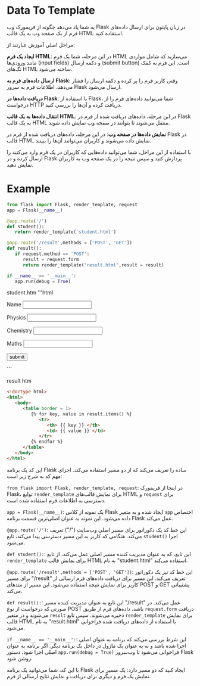 # Data To Template
 
 به شما یاد می‌دهد چگونه از فریمورک وب Flask در زبان پایتون برای ارسال داده‌های فرم از یک صفحه وب به یک قالب HTML استفاده کنید.

مراحل اصلی آموزش عبارتند از:

**ایجاد یک فرم HTML**: در این مرحله، شما یک فرم HTML می‌سازید که شامل مواردی مانند ورودی‌ها (input fields) و دکمه ارسال (submit button) است. این فرم به کمک تگ‌های HTML ساخته می‌شود.

**ارسال داده‌های فرم به Flask**: وقتی کاربر فرم را پر کرده و دکمه ارسال را فشار می‌دهد، اطلاعات فرم به سرور Flask ارسال می‌شود.

**دریافت داده‌ها در Flask**: با استفاده از Flask، شما می‌توانید داده‌های فرم را از درخواست HTTP دریافت کرده و آن‌ها را بررسی کنید.

**انتقال داده‌ها به یک قالب HTML**: در این مرحله، داده‌های دریافت شده از فرم در Flask به یک قالب HTML منتقل می‌شوند تا بتوانند در صفحه وب نمایش داده شوند.

**نمایش داده‌ها در صفحه وب**: در این مرحله، داده‌های دریافت شده از فرم در Flask در قالب HTML نمایش داده می‌شوند و کاربران می‌توانند آن‌ها را ببینند.

با استفاده از این مراحل، شما می‌توانید داده‌هایی که کاربران در یک فرم وارد می‌کنند را ارسال کرده و در Flask پردازش کنید و سپس نتیجه را در یک صفحه وب به کاربران نمایش دهید.



# Example

```python
from flask import Flask, render_template, request
app = Flask(__name__)

@app.route('/')
def student():
   return render_template('student.html')

@app.route('/result',methods = ['POST', 'GET'])
def result():
   if request.method == 'POST':
      result = request.form
      return render_template("result.html",result = result)

if __name__ == '__main__':
   app.run(debug = True)
```

student.htm
'''html
<html>
   <body>
      <form action = "http://localhost:5000/result" method = "POST">
         <p>Name <input type = "text" name = "Name" /></p>
         <p>Physics <input type = "text" name = "Physics" /></p>
         <p>Chemistry <input type = "text" name = "chemistry" /></p>
         <p>Maths <input type ="text" name = "Mathematics" /></p>
         <p><input type = "submit" value = "submit" /></p>
      </form>
   </body>
</html>
```

result htm
```html
<!doctype html>
<html>
   <body>
      <table border = 1>
         {% for key, value in result.items() %}
            <tr>
               <th> {{ key }} </th>
               <td> {{ value }} </td>
            </tr>
         {% endfor %}
      </table>
   </body>
</html>
```

این کد یک برنامه Flask ساده را تعریف می‌کند که از دو مسیر استفاده می‌کند. اجزای مهم کد به شرح زیر است:

`from flask import Flask, render_template, request`:
در اینجا از فریمورک Flask، توابع `render_template` برای نمایش قالب‌های HTML و `request` برای دسترسی به اطلاعات فرم استفاده شده است.

`app = Flask(__name__)`:
یک نمونه از کلاس Flask ایجاد شده و به متغیر `app` اختصاص داده می‌شود. این نمونه به عنوان اصلی‌ترین قسمت برنامه Flask عمل می‌کند.

`@app.route('/')`:
این خط کد یک دکوراتور برای مسیر اصلی وب‌سایت ("/") تعریف می‌کند. هنگامی که کاربر به این مسیر دسترسی پیدا می‌کند، تابع `student()` اجرا می‌شود.

`def student():`:
این تابع، که به عنوان مدیریت کننده مسیر اصلی عمل می‌کند، از تابع `render_template` برای نمایش قالب HTML به نام "student.html" استفاده می‌کند.

`@app.route('/result',methods = ['POST', 'GET'])`:
این خط کد نیز یک دکوراتور برای مسیر "/result" تعریف می‌کند. این مسیر برای دریافت داده‌های فرم ارسالی از کاربر برای نمایش نتیجه استفاده می‌شود. این مسیر از متد‌های POST و GET پشتیبانی می‌کند.

`def result():`:
این تابع به عنوان مدیریت کننده مسیر "/result" عمل می‌کند. در صورتی که درخواست از نوع POST باشد، داده‌های فرم از طریق `request.form` دریافت می‌شوند و در متغیر `result` ذخیره می‌شوند. سپس تابع `render_template` برای نمایش قالب HTML به نام "result.html" با استفاده از داده‌های دریافت شده فراخوانی می‌شود.

`if __name__ == '__main__':`:
این شرط بررسی می‌کند که برنامه به عنوان اصلی اجرا شده باشد و نه به عنوان یک ماژول در داخل یک برنامه دیگر. اگر برنامه به عنوان اصلی اجرا شود، دستور `app.run(debug = True)` فراخوانی می‌شود تا وب‌سرور Flask روشن شود.

با این کد، شما می‌توانید یک برنامه Flask ایجاد کنید که دو مسیر دارد: یک مسیر برای نمایش یک فرم و دیگری برای دریافت و نمایش نتایج ارسالی از فرم.
